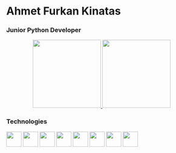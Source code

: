 <h1> Ahmet Furkan Kinatas </h1>

### Junior Python Developer

<p align="center">
<a href="https://github.com/hennastone">
  <img height="180em" src="https://github-readme-stats-eight-theta.vercel.app/api?username=hennastone&show_icons=true&theme=dark&include_all_commits=true&count_private=true">
  <img height="180em" src="https://github-readme-stats.vercel.app/api/top-langs/?username=hennastone&theme=dark&layout=compact">
</a>
</p>

### Technologies

<code><img height="40" src="https://img.shields.io/badge/python%20-%2314354C.svg?&style=for-the-badge&logo=python&logoColor=white"></code>
<code><img height="40" src="https://img.shields.io/badge/c%20-%2300599C.svg?&style=for-the-badge&logo=c&logoColor=white"></code>
<code><img height="40" src="https://img.shields.io/badge/c++%20-%2300599C.svg?&style=for-the-badge&logo=c%2B%2B&ogoColor=white"></code>
<code><img height="40" src="https://img.shields.io/badge/html5-%23E34F26.svg?style=for-the-badge&logo=html5&logoColor=white"></code>
<code><img height="40" src="https://img.shields.io/badge/javascript-%23323330.svg?style=for-the-badge&logo=javascript&logoColor=%23F7DF1E"></code>
<code><img height="40" src="https://img.shields.io/badge/dart-%230175C2.svg?style=for-the-badge&logo=dart&logoColor=white"></code>
<code><img height="40" src="https://img.shields.io/badge/css3-%231572B6.svg?style=for-the-badge&logo=css3&logoColor=white"></code>
<code><img height="40" src="https://img.shields.io/badge/Kali-268BEE?style=for-the-badge&logo=kalilinux&logoColor=white"></code>
